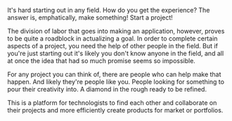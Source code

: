 It's hard starting out in any field. How do you get the experience? The
answer is, emphatically, make something! Start a project!

The division of labor that goes into making an application, however, proves
to be quite a roadblock in actualizing a goal. In order to complete certain
aspects of a project, you need the help of other people in the field. But if
you're just starting out it's likely you don't know anyone in the field, and 
all at once the idea that had so much promise seems so impossible.

For any project you can think of, there are people who can help make that 
happen. And likely they're people like you. People looking for something to
pour their creativity into. A diamond in the rough ready to be refined.

This is a platform for technologists to find each other and collaborate on
their projects and more efficiently create products for market or portfolios.